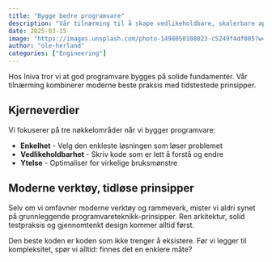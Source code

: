 ```yaml
---
title: "Bygge bedre programvare"
description: "Vår tilnærming til å skape vedlikeholdbare, skalerbare applikasjoner som tåler tidens tann."
date: 2025-03-15
image: "https://images.unsplash.com/photo-1498050108023-c5249f4df085?w=1200&h=800&fit=crop"
author: "ole-herland"
categories: ["Engineering"]
---
```


Hos Iniva tror vi at god programvare bygges på solide fundamenter. Vår tilnærming kombinerer moderne beste praksis med tidstestede prinsipper.

## Kjerneverdier

Vi fokuserer på tre nøkkelområder når vi bygger programvare:

- **Enkelhet** - Velg den enkleste løsningen som løser problemet
- **Vedlikeholdbarhet** - Skriv kode som er lett å forstå og endre
- **Ytelse** - Optimaliser for virkelige bruksmønstre

## Moderne verktøy, tidløse prinsipper

Selv om vi omfavner moderne verktøy og rammeverk, mister vi aldri synet på grunnleggende programvareteknikk-prinsipper. Ren arkitektur, solid testpraksis og gjennomtenkt design kommer alltid først.

Den beste koden er koden som ikke trenger å eksistere. Før vi legger til kompleksitet, spør vi alltid: finnes det en enklere måte?
